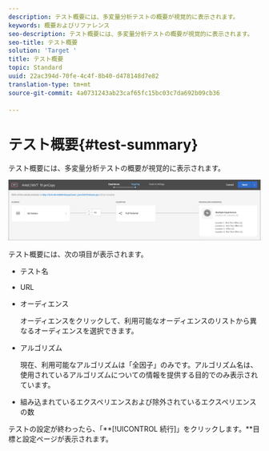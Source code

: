 ```yaml
---
description: テスト概要には、多変量分析テストの概要が視覚的に表示されます。
keywords: 概要およびリファレンス
seo-description: テスト概要には、多変量分析テストの概要が視覚的に表示されます。
seo-title: テスト概要
solution: 'Target '
title: テスト概要
topic: Standard
uuid: 22ac394d-70fe-4c4f-8b40-d478148d7e82
translation-type: tm+mt
source-git-commit: 4a0731243ab23caf65fc15bc03c7da692b09cb36

---
```



# テスト概要{#test-summary}

テスト概要には、多変量分析テストの概要が視覚的に表示されます。

![テスト概要ダイアログボックス](/help/c-activities/c-multivariate-testing/t-create-multivariate-test/assets/summary2new.png)

テスト概要には、次の項目が表示されます。

* テスト名
* URL
* オーディエンス

   オーディエンスをクリックして、利用可能なオーディエンスのリストから異なるオーディエンスを選択できます。
* アルゴリズム

   現在、利用可能なアルゴリズムは「全因子」のみです。アルゴリズム名は、使用されているアルゴリズムについての情報を提供する目的でのみ表示されています。
* 組み込まれているエクスペリエンスおよび除外されているエクスペリエンスの数

テストの設定が終わったら、「**[!UICONTROL 続行]」をクリックします。**目標と設定ページが表示されます。
